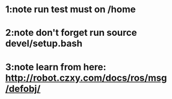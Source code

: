 # 1:note run test must on /home

# 2:note don't forget run source devel/setup.bash

# 3:note learn from here: http://robot.czxy.com/docs/ros/msg/defobj/